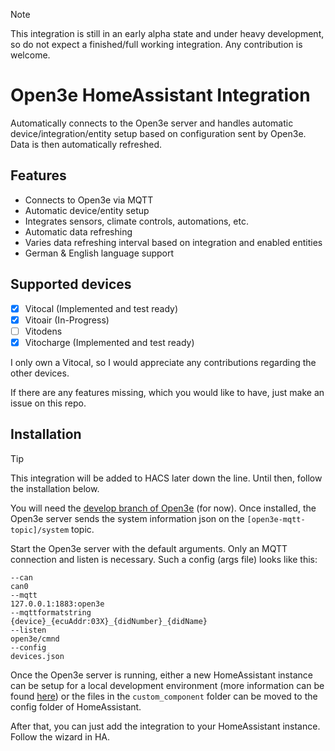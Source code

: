 > [!NOTE]
> This integration is still in an early alpha state and under heavy development, so do not expect a finished/full
> working integration. Any contribution is welcome.

# Open3e HomeAssistant Integration

Automatically connects to the Open3e server and handles automatic device/integration/entity setup based on configuration
sent by Open3e. Data is then automatically refreshed.

## Features

- Connects to Open3e via MQTT
- Automatic device/entity setup
- Integrates sensors, climate controls, automations, etc.
- Automatic data refreshing
- Varies data refreshing interval based on integration and enabled entities
- German & English language support

## Supported devices

- [x] Vitocal (Implemented and test ready)
- [x] Vitoair (In-Progress)
- [ ] Vitodens
- [x] Vitocharge (Implemented and test ready)

I only own a Vitocal, so I would appreciate any contributions regarding the other devices.

If there are any features missing, which you would like to have, just make an issue on this repo.

## Installation

> [!TIP]
> This integration will be added to HACS later down the line. Until then, follow the installation below.

You will need the [develop branch of Open3e](https://github.com/open3e/open3e/tree/develop) (for now). Once installed,
the Open3e server sends the system information json on the `[open3e-mqtt-topic]/system` topic.

Start the Open3e server with the default arguments. Only an MQTT connection and listen is necessary. Such a config (args
file) looks like this:

```
--can
can0
--mqtt
127.0.0.1:1883:open3e
--mqttformatstring
{device}_{ecuAddr:03X}_{didNumber}_{didName}
--listen
open3e/cmnd
--config
devices.json
```

Once the Open3e server is running, either a new HomeAssistant instance can be setup for a local
development environment (more information can be
found [here](https://github.com/ludeeus/integration_blueprint?tab=readme-ov-file#how)) or the files in the
`custom_component` folder can be moved to the config folder of HomeAssistant.

After that, you can just add the integration to your HomeAssistant instance. Follow the wizard in HA.
